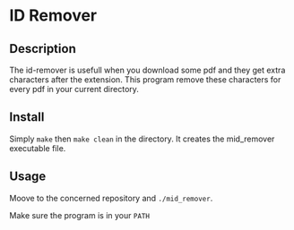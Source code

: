 # ID Remover

## Description
The id-remover is usefull when you download some pdf and they get extra characters after the extension. This program remove these characters for every pdf in your current directory.

## Install
Simply `make` then `make clean` in the directory. It creates the mid_remover executable file.

## Usage

Moove to the concerned repository and `./mid_remover`. 

Make sure the program is in your `PATH`




